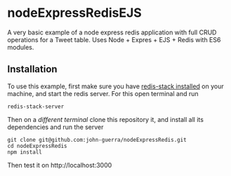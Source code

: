 # nodeExpressRedisEJS

A very basic example of a node express redis application with full CRUD operations for a Tweet table. Uses Node + Expres + EJS + Redis with ES6 modules.

## Installation

To use this example, first make sure you have [redis-stack installed](https://redis.io/docs/latest/operate/oss_and_stack/install/install-stack/) on your machine, and start the redis server. For this open terminal and run

```
redis-stack-server
```

Then on a *different terminal* clone this repository it, and install all its dependencies and run the server

```
git clone git@github.com:john-guerra/nodeExpressRedis.git
cd nodeExpressRedis
npm install
```

Then test it on http://localhost:3000